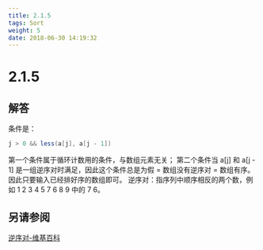 ```yaml
---
title: 2.1.5
tags: Sort
weight: 5
date: 2018-06-30 14:19:32
---
```


# 2.1.5


## 解答

条件是：

```csharp
j > 0 && less(a[j], a[j - 1])
```

第一个条件属于循环计数用的条件，与数组元素无关；
第二个条件当 a[j] 和 a[j - 1] 是一组逆序对时满足，因此这个条件总是为假 = 数组没有逆序对 = 数组有序。
因此只要输入已经排好序的数组即可。
逆序对：指序列中顺序相反的两个数，例如 1 2 3 4 5 7 6 8 9 中的 7 6。

## 另请参阅

[逆序对-维基百科](https://zh.wikipedia.org/zh-hans/逆序对)
